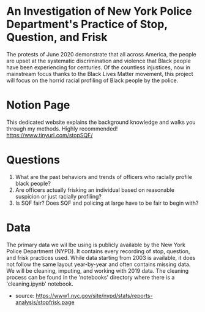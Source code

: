 # An Investigation of New York Police Department's Practice of Stop, Question, and Frisk

The protests of June 2020 demonstrate that all across America, the people are upset at the systematic discrimination and violence that Black people have been experiencing for centuries. Of the countless injustices, now in mainstream focus thanks to the Black Lives Matter movement, this project will focus on the horrid racial profiling of Black people by the police.


# Notion Page
This dedicated website explains the background knowledge and walks you through my methods. Highly recommended!
https://www.tinyurl.com/stopSQF/

# Questions 
1. What are the past behaviors and trends of officers who racially profile black people?
2. Are officers actually frisking an individual based on reasonable suspicion or just racially profiling?
3. Is SQF fair? Does SQF and policing at large have to be fair to begin with?

# Data
The primary data we wil lbe using is publicly available by the New York Police Department (NYPD). It contains every recording of stop, question, and frisk practices used. While data starting from 2003 is available, it does not follow the same layout year-by-year and often contains missing data. We will be cleaning, imputing, and working with 2019 data. The cleaning process can be found in the 'notebooks' directory where there is a 'cleaning.ipynb' notebook.

* source: https://www1.nyc.gov/site/nypd/stats/reports-analysis/stopfrisk.page

